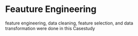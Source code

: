 # Feauture Engineering
  feature engineering, data cleaning, feature selection, and data transformation were done in this Casestudy
